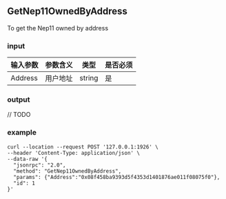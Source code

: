 ## GetNep11OwnedByAddress

To get the Nep11 owned by address

### input

| 输入参数         | 参数含义       | 类型    | 是否必须  |
| ---------------- | -------------- | ------- |------   |
| Address    | 用户地址       | string  | 是|


### output

// TODO

### example
```
curl --location --request POST '127.0.0.1:1926' \
--header 'Content-Type: application/json' \
--data-raw '{  
  "jsonrpc": "2.0",
  "method": "GetNep11OwnedByAddress",
  "params": {"Address":"0x08f458ba9393d5f4353d1401876ae011f08075f0"},
  "id": 1
}'
```

